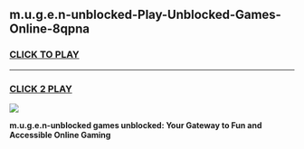 
## m.u.g.e.n-unblocked-Play-Unblocked-Games-Online-8qpna
<h3>
<a href="https://premium76.site?title=m.u.g.e.n-unblocked&ref=25A">CLICK TO PLAY</a></h3>
<hr>

<h3>
<a href="https://premium76.site?title=m.u.g.e.n-unblocked&ref=25A">CLICK 2 PLAY</a>
  
</h3>

<a href="https://premium76.site?title=m.u.g.e.n-unblocked&ref=25A"><img src="https://clearcache.store/games.png"></a>


**m.u.g.e.n-unblocked games unblocked: Your Gateway to Fun and Accessible Online Gaming**
